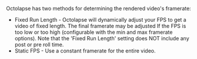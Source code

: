 Octolapse has two methods for determining the rendered video's framerate:
  
  * Fixed Run Length - Octolapse will dynamically adjust your FPS to get a video of fixed length.  The final framerate may be adjusted If the FPS is too low or too high (configurable with the min and max framerate options).  Note that the 'Fixed Run Length' setting does NOT include any post or pre roll time.
  * Static FPS - Use a constant framerate for the entire video.
